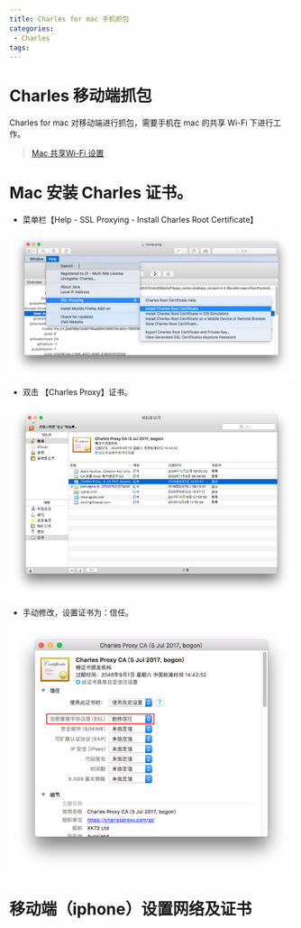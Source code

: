 ```yaml
---
title: Charles for mac 手机抓包
categories:
 - Charles
tags:
---
```


# Charles 移动端抓包
Charles for mac 对移动端进行抓包，需要手机在 mac 的共享 Wi-Fi 下进行工作。

> [Mac 共享Wi-Fi 设置 ](https://hi2t.github.io/charles/2017/09/07/Mac设置wifi共享/)

# Mac 安装 Charles 证书。

* 菜单栏【Help - SSL Proxying - Install Charles Root Certificate】

![route](https://github.com/hi2t/Blog.picture/blob/master/charles/route.png?raw=true)

* 双击 【Charles Proxy】证书。

![qualification.png](https://github.com/hi2t/Blog.picture/blob/master/charles/qualification.png?raw=true)

* 手动修改，设置证书为：信任。

![believe.png](https://github.com/hi2t/Blog.picture/blob/master/charles/believe.png?raw=true)

# 移动端（iphone）设置网络及证书
